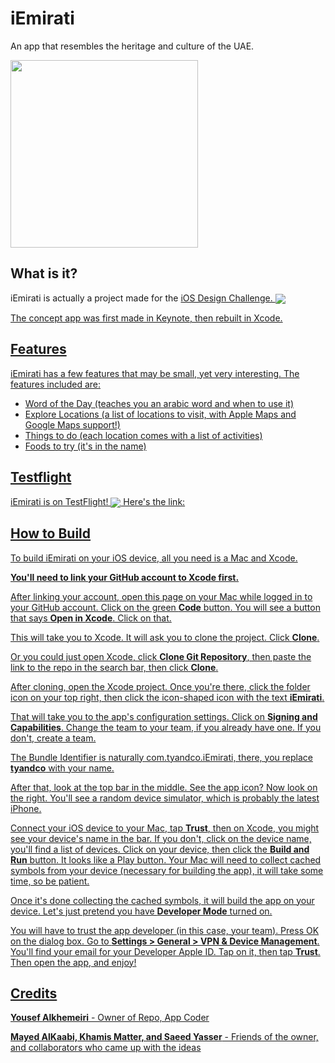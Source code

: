 # iEmirati
An app that resembles the heritage and culture of the UAE.

<img src = "https://github.com/user-attachments/assets/bad2f6c5-c4cf-4d9c-bd83-b0815325c94c" width = 300 align = "center">


## What is it?
iEmirati is actually a project made for the <a href="https://iosdesign.ae/">iOS Design Challenge.
<img src="https://framerusercontent.com/images/f8CxEVevDLwXgXtOhOIr47dsg6E.png" align="center">

The concept app was first made in Keynote, then rebuilt in Xcode.

## Features
iEmirati has a few features that may be small, yet very interesting.
The features included are:
- Word of the Day (teaches you an arabic word and when to use it)
- Explore Locations (a list of locations to visit, with Apple Maps and Google Maps support!)
- Things to do (each location comes with a list of activities)
- Foods to try (it's in the name)
## Testflight
iEmirati is on TestFlight!
<img src="https://en.wikipedia.org/wiki/TestFlight#/media/File:TestFlight_Icon.png" align="center">
Here's the link:

<link src="https://testflight.apple.com/join/c5gjecKD">

## How to Build
To build iEmirati on your iOS device, all you need is a Mac and Xcode.

**You'll need to link your GitHub account to Xcode first.**

After linking your account, open this page on your Mac while logged in to your GitHub account. Click on the green **Code** button. You will see a button that says **Open in Xcode**. Click on that.

This will take you to Xcode. It will ask you to clone the project. Click **Clone**.

Or you could just open Xcode, click **Clone Git Repository**, then paste the link to the repo in the search bar, then click **Clone**.

After cloning, open the Xcode project. Once you're there, click the folder icon on your top right, then click the icon-shaped icon with the text **iEmirati**.

That will take you to the app's configuration settings. Click on **Signing and Capabilities**. Change the team to your team, if you already have one. If you don't, create a team.

The Bundle Identifier is naturally com.tyandco.iEmirati, there, you replace **tyandco** with your name.

After that, look at the top bar in the middle. See the app icon? Now look on the right. You'll see a random device simulator, which is probably the latest iPhone.

Connect your iOS device to your Mac, tap **Trust**, then on Xcode, you might see your device's name in the bar. If you don't, click on the device name, you'll find a list of devices. Click on your device, then click the **Build and Run** button. It looks like a Play button.
Your Mac will need to collect cached symbols from your device (necessary for building the app), it will take some time, so be patient.

Once it's done collecting the cached symbols, it will build the app on your device. Let's just pretend you have **Developer Mode** turned on. 

You will have to trust the app developer (in this case, your team). Press OK on the dialog box. Go to **Settings > General > VPN & Device Management**. You'll find your email for your Developer Apple ID. Tap on it, then tap **Trust**. Then open the app, and enjoy!

## Credits
**Yousef Alkhemeiri** - Owner of Repo, App Coder

**Mayed AlKaabi, Khamis Matter, and Saeed Yasser** - Friends of the owner, and collaborators who came up with the ideas



